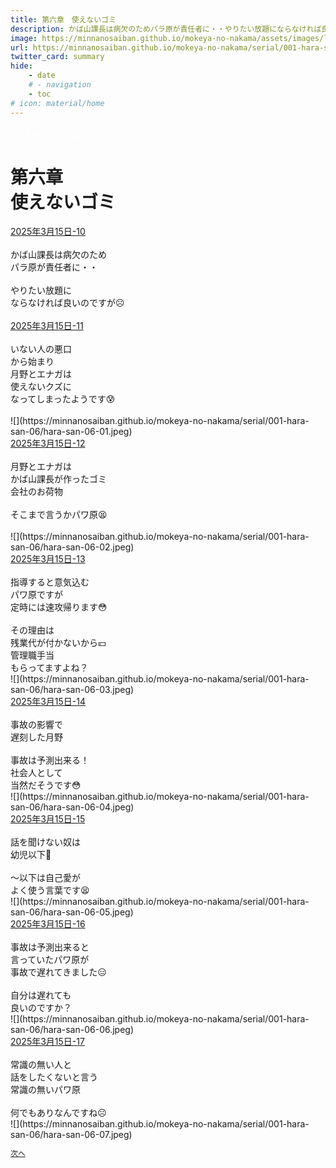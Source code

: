 ```yaml
---
title: 第六章　使えないゴミ
description: かば山課長は病欠のためパラ原が責任者に・・やりたい放題にならなければ良いのですが☹️
image: https://minnanosaiban.github.io/mokeya-no-nakama/assets/images/logo.png
url: https://minnanosaiban.github.io/mokeya-no-nakama/serial/001-hara-san-06/
twitter_card: summary
hide:
    - date
    # - navigation
    - toc
# icon: material/home
---
```


<p style="margin: 0em;">
  <a href="https://twitter.com/share?url=https://minnanosaiban.github.io/mokeya-no-nakama/serial/001-hara-san-06/ &text=第六章　使えないゴミ（かば山課長は病欠のためパラ原が責任者に・・やりたい放題にならなければ良いのですが☹️）"
     target="_blank" class="bdg-dark" style="color: #FFFFFF;">
    X - Twitterでシェア
  </a>
</p>

<h1 class="center-h">
第六章<br>使えないゴミ
</h1>

<div class="margin-note">
<a href="https://x.com/uNjQzdmj9c99431/status/1900784440424755287" target="_blank">
  <i class="fa-brands fa-x-twitter"></i> 2025年3月15日-10
</a><br>
<br>
かば山課長は病欠のため<br>
パラ原が責任者に・・<br>
<br>
やりたい放題に<br>
ならなければ良いのですが☹️<br>
<br>
<a href="https://x.com/uNjQzdmj9c99431/status/1900784505406771349" target="_blank">
  <i class="fa-brands fa-x-twitter"></i> 2025年3月15日-11
</a><br>
<br>
いない人の悪口<br>
から始まり<br>
月野とエナガは<br>
使えないクズに<br>
なってしまったようです😰<br>
<br>
</div>
<div class="center" markdown>
![](https://minnanosaiban.github.io/mokeya-no-nakama/serial/001-hara-san-06/hara-san-06-01.jpeg)
</div>


<div class="margin-note">
<a href="https://x.com/uNjQzdmj9c99431/status/1900784644678971885" target="_blank">
  <i class="fa-brands fa-x-twitter"></i> 2025年3月15日-12
</a><br>
<br>
月野とエナガは<br>
かば山課長が作ったゴミ<br>
会社のお荷物<br>
<br>
そこまで言うかパワ原😫<br>
<br>
</div>
<div class="center" markdown>
![](https://minnanosaiban.github.io/mokeya-no-nakama/serial/001-hara-san-06/hara-san-06-02.jpeg)
</div>


<div class="margin-note">
<a href="https://x.com/uNjQzdmj9c99431/status/1900785010510017012" target="_blank">
  <i class="fa-brands fa-x-twitter"></i> 2025年3月15日-13
</a><br>
<br>
指導すると意気込む<br>
パワ原ですが<br>
定時には速攻帰ります😳<br>
<br>
その理由は<br>
残業代が付かないから💴<br>
管理職手当<br>
もらってますよね？<br>
</div>
<div class="center" markdown>
![](https://minnanosaiban.github.io/mokeya-no-nakama/serial/001-hara-san-06/hara-san-06-03.jpeg)
</div>


<div class="margin-note">
<a href="https://x.com/uNjQzdmj9c99431/status/1900785159890223317" target="_blank">
  <i class="fa-brands fa-x-twitter"></i> 2025年3月15日-14
</a><br>
<br>
事故の影響で<br>
遅刻した月野<br>
<br>
事故は予測出来る！<br>
社会人として<br>
当然だそうです😳<br>
</div>
<div class="center" markdown>
![](https://minnanosaiban.github.io/mokeya-no-nakama/serial/001-hara-san-06/hara-san-06-04.jpeg)
</div>


<div class="margin-note">
<a href="https://x.com/uNjQzdmj9c99431/status/1900785292266844225" target="_blank">
  <i class="fa-brands fa-x-twitter"></i> 2025年3月15日-15
</a><br>
<br>
話を聞けない奴は<br>
幼児以下💢<br>
<br>
～以下は自己愛が<br>
よく使う言葉です😫<br>
</div>
<div class="center" markdown>
![](https://minnanosaiban.github.io/mokeya-no-nakama/serial/001-hara-san-06/hara-san-06-05.jpeg)
</div>


<div class="margin-note">
<a href="https://x.com/uNjQzdmj9c99431/status/1900785413880688798" target="_blank">
  <i class="fa-brands fa-x-twitter"></i> 2025年3月15日-16
</a><br>
<br>
事故は予測出来ると<br>
言っていたパワ原が<br>
事故で遅れてきました😑<br>
<br>
自分は遅れても<br>
良いのですか？<br>
</div>
<div class="center" markdown>
![](https://minnanosaiban.github.io/mokeya-no-nakama/serial/001-hara-san-06/hara-san-06-06.jpeg)
</div>


<div class="margin-note">
<a href="https://x.com/uNjQzdmj9c99431/status/1900785464736731632" target="_blank">
  <i class="fa-brands fa-x-twitter"></i> 2025年3月15日-17
</a><br>
<br>
常識の無い人と<br>
話をしたくないと言う<br>
常識の無いパワ原<br>
<br>
何でもありなんですね☹️<br>
</div>
<div class="center" markdown>
![](https://minnanosaiban.github.io/mokeya-no-nakama/serial/001-hara-san-06/hara-san-06-07.jpeg)
</div>

<p class="center" style="font-size: 0.85em;">
  <a href="https://minnanosaiban.github.io/mokeya-no-nakama/serial/001-hara-san-07/" style="text-decoration: underline;">
    次へ
  </a>
</p>